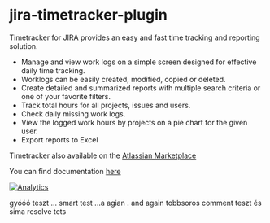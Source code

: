 jira-timetracker-plugin
=======================

Timetracker for JIRA provides an easy and fast time tracking and reporting solution.

* Manage and view work logs on a simple screen designed for effective daily time tracking.
* Worklogs can be easily created, modified, copied or deleted.
* Create detailed and summarized reports with multiple search criteria or one of your favorite filters.
* Track total hours for all projects, issues and users.
* Check daily missing work logs.
* View the logged work hours by projects on a pie chart for the given user.
* Export reports to Excel

Timetracker also available on the [Atlassian Marketplace](https://marketplace.atlassian.com/plugins/org.everit.jira.timetracker.plugin/server/overview)

You can find documentation [here](https://confluence.everit.biz/display/TD/Timetracker+Documentation)

[![Analytics](https://ga-beacon.appspot.com/UA-15041869-4/everit-org/jira-timetracker-plugin)](https://github.com/igrigorik/ga-beacon)


gyóóó teszt ... smart test ...a agian . and again tobbsoros comment teszt és sima resolve tets